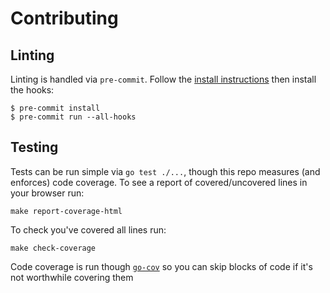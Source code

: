 # Contributing

## Linting

Linting is handled via `pre-commit`. Follow the [install
instructions](https://pre-commit.com/#install) then install the hooks:

``` console
$ pre-commit install
$ pre-commit run --all-hooks
```

## Testing

Tests can be run simple via `go test ./...`, though this repo measures (and
enforces) code coverage. To see a report of covered/uncovered lines in your
browser run:

    make report-coverage-html

To check you've covered all lines run:

    make check-coverage

Code coverage is run though [`go-cov`](https://gitlab.com/matthewhughes/go-cov)
so you can skip blocks of code if it's not worthwhile covering them
